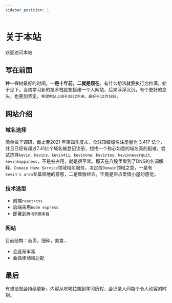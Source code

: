 ```yaml
---
sidebar_position: 1
---
```


# 关于本站

欢迎访问本站

## 写在前面

种一棵树最好的时间，**一是十年前，二就是现在**。有什么想法就要执行力拉满，始于足下。当初学习新的技术栈就想搭建一个人网站，后来浮浮沉沉，有个更好的念头，也更加坚定，`希望网站上线于2022年末，最好于12月18日`。
## 网站介绍
### 域名选择
简单做了调研，截止至2021 年第四季度末，全球顶级域名注册量为 3.417 亿个，并且已经有超过7.41亿个域名被登记注册，想找一个称心如意的域名真的挺难，尝试选择`kevin、kevins、kevin411、kevinone、kevintes、kevinneverquit、kevinhappiness`，不是被占用，就是很平常。那天在八股里看到了DNS的名词解释，`Domain Name Service`领域域名服务，决定取`Domain`领域之意，一是有`kevin's area`专属领地的意思，二是致敬经典，毕竟是带点爱情小屋的感觉。
### 技术选型

- 前端`react+css`
- 后端采用`node express`
- 部署到`腾讯云服务器`
### 网站
目前结构：首页，细碎，美食...
- 会逐渐丰富
- 会做移动端适配
## 最后
有想法就会持续更新，内容从吃喝拉撒到学习历程，会记录人间每个令人动容的时刻。
